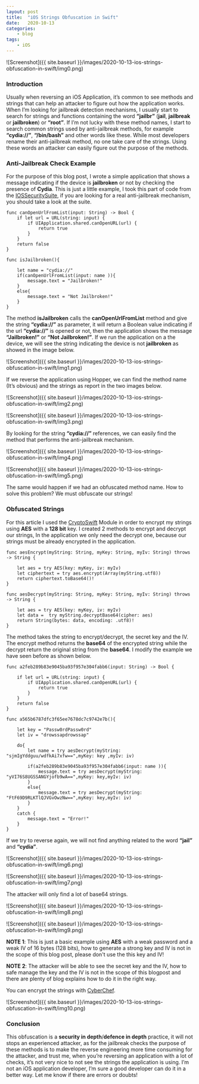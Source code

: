```yaml
---
layout: post
title:	"iOS Strings Obfuscation in Swift"
date:	2020-10-13
categories:
    - blog
tags:
    - iOS
---
```



![Screenshot]({{ site.baseurl }}/images/2020-10-13-ios-strings-obfuscation-in-swift/img0.png)

### Introduction

Usually when reversing an iOS Application, it’s common to see methods and strings that can help an attacker to figure out how the application works. 
When I’m looking for jailbreak detection mechanisms, I usually start to search for strings and functions containing the word **“jailbr”** (**jail**, **jailbreak** or **jailbroken**) or **“root”**. If I’m not lucky with these method names, I start to search common strings used by anti-jailbreak methods, for example **“cydia://”**, **“/bin/bash”** and other words like these. While most developers rename their anti-jailbreak method, no one take care of the strings. Using these words an attacker can easily figure out the purpose of the methods.

### Anti-Jailbreak Check Example

For the purpose of this blog post, I wrote a simple application that shows a message indicating if the device is **jailbroken** or not by checking the presence of **Cydia**. This is just a little example, I took this part of code from the [IOSSecuritySuite](https://github.com/securing/IOSSecuritySuite), if you are looking for a real anti-jailbreak mechanism, you should take a look at the suite.

~~~
func canOpenUrlFromList(input: String) -> Bool {
    if let url = URL(string: input) {
        if UIApplication.shared.canOpenURL(url) {
            return true
        }
    }
    return false
}
~~~

~~~
func isJailbroken(){
    
    let name = "cydia://"
    if(canOpenUrlFromList(input: name )){
        message.text = "Jailbroken!"
    }
    else{
        message.text = "Not Jailbroken!"    
    }
}
~~~

The method **isJailbroken** calls the **canOpenUrlFromList** method and give the string **“cydia://”** as parameter, it will return a Boolean value indicating if the url **“cydia://”** is opened or not, then the application shows the message **“Jailbroken!”** or **“Not Jailbroken!”**.
If we run the application on a the device, we will see the string indicating the device is not **jailbroken** as showed in the image below.

![Screenshot]({{ site.baseurl }}/images/2020-10-13-ios-strings-obfuscation-in-swift/img1.png)

If we reverse the application using Hopper, we can find the method name (It’s obvious) and the strings as report in the two images below.

![Screenshot]({{ site.baseurl }}/images/2020-10-13-ios-strings-obfuscation-in-swift/img2.png)

![Screenshot]({{ site.baseurl }}/images/2020-10-13-ios-strings-obfuscation-in-swift/img3.png)

By looking for the string **“cydia://”** references, we can easily find the method that performs the anti-jailbreak mechanism.

![Screenshot]({{ site.baseurl }}/images/2020-10-13-ios-strings-obfuscation-in-swift/img4.png)

![Screenshot]({{ site.baseurl }}/images/2020-10-13-ios-strings-obfuscation-in-swift/img5.png)

The same would happen if we had an obfuscated method name. How to solve this problem? We must obfuscate our strings!

### Obfuscated Strings

For this article I used the [CryptoSwift](https://github.com/krzyzanowskim/CryptoSwift) Module in order to encrypt my strings using **AES** with a **128 bit** key.
I created 2 methods to encrypt and decrypt our strings, In the application we only need the decrypt one, because our strings must be already encrypted in the application.

~~~
func aesEncrypt(myString: String, myKey: String, myIv: String) throws -> String {

    let aes = try AES(key: myKey, iv: myIv)
    let ciphertext = try aes.encrypt(Array(myString.utf8))
    return ciphertext.toBase64()!
}
~~~

~~~   
func aesDecrypt(myString: String, myKey: String, myIv: String) throws -> String {

    let aes = try AES(key: myKey, iv: myIv)
    let data =  try myString.decryptBase64(cipher: aes)
    return String(bytes: data, encoding: .utf8)!
}
~~~

The method takes the string to encrypt/decrypt, the secret key and the IV. The encrypt method returns the **base64** of the encrypted string while the decrypt return the original string from the **base64**. I modify the example we have seen before as shown below.

~~~
func a2feb289b83e9045ba93f957e304fabb6(input: String) -> Bool {
    
    if let url = URL(string: input) {
        if UIApplication.shared.canOpenURL(url) {
            return true
        }
    }
    return false
}
~~~

~~~
func a565b6787dfc3f65ee7678dc7c9742e7b(){
    
    let key = "Passw0rdPassw0rd"
    let iv = "drowssapdrowssap"
    
    do{
        let name = try aesDecrypt(myString: "sjmIgYddguu/wdfkAi7xfw==",myKey: key ,myIv: iv)
        
        if(a2feb289b83e9045ba93f957e304fabb6(input: name )){
            message.text = try aesDecrypt(myString: "yVI76S8UGSSANGYjofb9wA==",myKey: key,myIv: iv)
        }
        else{
            message.text = try aesDecrypt(myString: "FtF69D9RLKTlQJVGvOwzNw==",myKey: key,myIv: iv)
        }
    }
    catch {
        message.text = "Error!"
    }
}
~~~

If we try to reverse again, we will not find anything related to the word **“jail”** and **“cydia”**.

![Screenshot]({{ site.baseurl }}/images/2020-10-13-ios-strings-obfuscation-in-swift/img6.png)

![Screenshot]({{ site.baseurl }}/images/2020-10-13-ios-strings-obfuscation-in-swift/img7.png)

The attacker will only find a lot of base64 strings.

![Screenshot]({{ site.baseurl }}/images/2020-10-13-ios-strings-obfuscation-in-swift/img8.png)

![Screenshot]({{ site.baseurl }}/images/2020-10-13-ios-strings-obfuscation-in-swift/img9.png)

**NOTE 1**: This is just a basic example using **AES**  with a weak password and a weak IV of 16 bytes (128 bits), how to generate a strong key and IV is not in the scope of this blog post, please don't use the this key and IV! 

**NOTE 2**: The attacker will be able to see the secret key and the IV, how to safe manage the key and the IV is not in the scope of this blogpost and there are plenty of blog explains how to do it in the right way.

You can encrypt the strings with [CyberChef](https://gchq.github.io/CyberChef).

![Screenshot]({{ site.baseurl }}/images/2020-10-13-ios-strings-obfuscation-in-swift/img10.png)

### Conclusion

This obfuscation is a **security in depth**/**defence in depth** practice, it will not stops an experienced attacker, as for the jailbreak checks the purpose of these methods is to make the reverse engineering more time consuming for the attacker, and trust me, when you’re reversing an application with a lot of checks, it’s not very nice to not see the strings the application is using.
I’m not an iOS application developer, I’m sure a good developer can do it in a better way. Let me know if there are errors or doubts!
